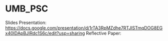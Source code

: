 # UMB_PSC


Slides Presentation: https://docs.google.com/presentation/d/1rTA3RpMZdhe7RTJlSTmqDOG8EGx40IDApBJIRdc1S6c/edit?usp=sharing
Reflective Paper: 
